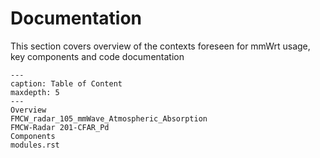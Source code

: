 # Documentation

This section covers overview of the contexts foreseen for mmWrt usage, key components and code documentation

```{toctree}
---
caption: Table of Content
maxdepth: 5
---
Overview
FMCW_radar_105_mmWave_Atmospheric_Absorption
FMCW-Radar 201-CFAR_Pd
Components
modules.rst
```
